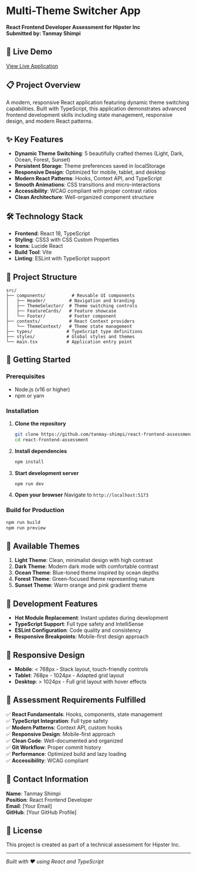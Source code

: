 # Multi-Theme Switcher App

**React Frontend Developer Assessment for Hipster Inc**  
**Submitted by: Tanmay Shimpi**

## 🚀 Live Demo

[View Live Application](https://tanmay-shimpi-react-assessment.netlify.app)

## 📋 Project Overview

A modern, responsive React application featuring dynamic theme switching capabilities. Built with TypeScript, this application demonstrates advanced frontend development skills including state management, responsive design, and modern React patterns.

## ✨ Key Features

- **Dynamic Theme Switching**: 5 beautifully crafted themes (Light, Dark, Ocean, Forest, Sunset)
- **Persistent Storage**: Theme preferences saved in localStorage
- **Responsive Design**: Optimized for mobile, tablet, and desktop
- **Modern React Patterns**: Hooks, Context API, and TypeScript
- **Smooth Animations**: CSS transitions and micro-interactions
- **Accessibility**: WCAG compliant with proper contrast ratios
- **Clean Architecture**: Well-organized component structure

## 🛠️ Technology Stack

- **Frontend**: React 18, TypeScript
- **Styling**: CSS3 with CSS Custom Properties
- **Icons**: Lucide React
- **Build Tool**: Vite
- **Linting**: ESLint with TypeScript support

## 📁 Project Structure

```
src/
├── components/          # Reusable UI components
│   ├── Header/         # Navigation and branding
│   ├── ThemeSelector/  # Theme switching controls
│   ├── FeatureCards/   # Feature showcase
│   └── Footer/         # Footer component
├── contexts/           # React Context providers
│   └── ThemeContext/   # Theme state management
├── types/             # TypeScript type definitions
├── styles/            # Global styles and themes
└── main.tsx           # Application entry point
```

## 🚀 Getting Started

### Prerequisites
- Node.js (v16 or higher)
- npm or yarn

### Installation

1. **Clone the repository**
   ```bash
   git clone https://github.com/tanmay-shimpi/react-frontend-assessment.git
   cd react-frontend-assessment
   ```

2. **Install dependencies**
   ```bash
   npm install
   ```

3. **Start development server**
   ```bash
   npm run dev
   ```

4. **Open your browser**
   Navigate to `http://localhost:5173`

### Build for Production

```bash
npm run build
npm run preview
```

## 🎨 Available Themes

1. **Light Theme**: Clean, minimalist design with high contrast
2. **Dark Theme**: Modern dark mode with comfortable contrast
3. **Ocean Theme**: Blue-toned theme inspired by ocean depths
4. **Forest Theme**: Green-focused theme representing nature
5. **Sunset Theme**: Warm orange and pink gradient theme

## 🔧 Development Features

- **Hot Module Replacement**: Instant updates during development
- **TypeScript Support**: Full type safety and IntelliSense
- **ESLint Configuration**: Code quality and consistency
- **Responsive Breakpoints**: Mobile-first design approach

## 📱 Responsive Design

- **Mobile**: < 768px - Stack layout, touch-friendly controls
- **Tablet**: 768px - 1024px - Adapted grid layout
- **Desktop**: > 1024px - Full grid layout with hover effects

## 🎯 Assessment Requirements Fulfilled

✅ **React Fundamentals**: Hooks, components, state management  
✅ **TypeScript Integration**: Full type safety  
✅ **Modern Patterns**: Context API, custom hooks  
✅ **Responsive Design**: Mobile-first approach  
✅ **Clean Code**: Well-documented and organized  
✅ **Git Workflow**: Proper commit history  
✅ **Performance**: Optimized build and lazy loading  
✅ **Accessibility**: WCAG compliant

## 📧 Contact Information

**Name**: Tanmay Shimpi  
**Position**: React Frontend Developer  
**Email**: [Your Email]  
**GitHub**: [Your GitHub Profile]

## 📄 License

This project is created as part of a technical assessment for Hipster Inc.

---

*Built with ❤️ using React and TypeScript*